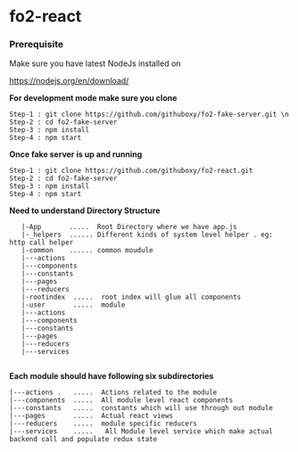 # fo2-react

### Prerequisite
Make sure you have latest NodeJs installed on

https://nodejs.org/en/download/


**For development mode make sure you clone**
```
Step-1 : git clone https://github.com/githuboxy/fo2-fake-server.git \n
Step-2 : cd fo2-fake-server
Step-3 : npm install
Step-4 : npm start
```

**Once fake server is up and running**
```
Step-1 : git clone https://github.com/githuboxy/fo2-react.git
Step-2 : cd fo2-fake-server
Step-3 : npm install
Step-4 : npm start
```


**Need to understand Directory Structure**

```
   |-App       .....  Root Directory where we have app.js
   |-_helpers  ...... Different kinds of system level helper . eg: http call helper 
   |-common    ...... common moudule
   |---actions
   |---components
   |---constants
   |---pages
   |---reducers
   |-rootindex  .....  root index will glue all components
   |-user       .....  module 
   |---actions
   |---components
   |---constants
   |---pages
   |---reducers
   |---services
   
```   
   
   
   
   **Each module should have following six subdirectories**
   
   ```
   |---actions .   .....  Actions related to the module
   |---components  .....  All module level react components
   |---constants   .....  constants which will use through out module
   |---pages       .....  Actual react views
   |---reducers    .....  module specific reducers 
   |---services    .....   All Module level service which make actual backend call and populate redux state
   
   ```









